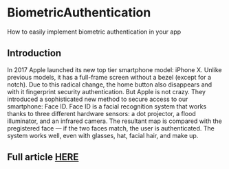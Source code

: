 # BiometricAuthentication
How to easily implement biometric authentication in your app

## Introduction

In 2017 Apple launched its new top tier smartphone model: iPhone X.
Unlike previous models, it has a full-frame screen without a bezel (except for a notch). Due to this radical change, the home button also disappears and with it fingerprint security authentication.
But Apple is not crazy. They introduced a sophisticated new method to secure access to our smartphone: Face ID.
Face ID is a facial recognition system that works thanks to three different hardware sensors: a dot projector, a flood illuminator, and an infrared camera. The resultant map is compared with the pregistered face — if the two faces match, the user is authenticated. The system works well, even with glasses, hat, facial hair, and make up.

## Full article [HERE](https://medium.com/better-programming/ios-biometric-authentication-implementation-in-swift-fb662cc56f07)
